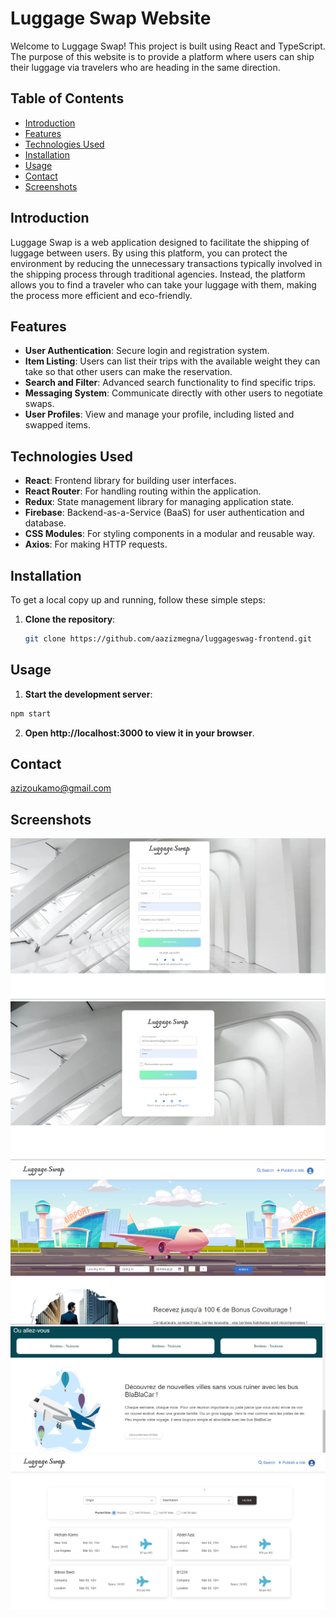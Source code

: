 # Luggage Swap Website

Welcome to Luggage Swap! This project is built using React and TypeScript. The purpose of this website is to provide a platform where users can ship their luggage via travelers who are heading in the same direction.

## Table of Contents

- [Introduction](#introduction)
- [Features](#features)
- [Technologies Used](#technologies-used)
- [Installation](#installation)
- [Usage](#usage)
- [Contact](#contact)
- [Screenshots](#screenshots)

## Introduction

Luggage Swap is a web application designed to facilitate the shipping of luggage between users. By using this platform, you can protect the environment by reducing the unnecessary transactions typically involved in the shipping process through traditional agencies. Instead, the platform allows you to find a traveler who can take your luggage with them, making the process more efficient and eco-friendly.

## Features

- **User Authentication**: Secure login and registration system.
- **Item Listing**: Users can list their trips with the available weight they can take so that other users can make the reservation.
- **Search and Filter**: Advanced search functionality to find specific trips.
- **Messaging System**: Communicate directly with other users to negotiate swaps.
- **User Profiles**: View and manage your profile, including listed and swapped items.

## Technologies Used

- **React**: Frontend library for building user interfaces.
- **React Router**: For handling routing within the application.
- **Redux**: State management library for managing application state.
- **Firebase**: Backend-as-a-Service (BaaS) for user authentication and database.
- **CSS Modules**: For styling components in a modular and reusable way.
- **Axios**: For making HTTP requests.

## Installation

To get a local copy up and running, follow these simple steps:

1. **Clone the repository**:
   ```sh
   git clone https://github.com/aazizmegna/luggageswag-frontend.git
   ```

## Usage

1. **Start the development server**:

```sh
npm start
```

2. **Open http://localhost:3000 to view it in your browser**.

## Contact

azizoukamo@gmail.com

## Screenshots

![alt text](image-4.png)
![alt text](image-3.png)
![alt text](image-1.png)
![alt text](image-2.png)
![alt text](image.png)
